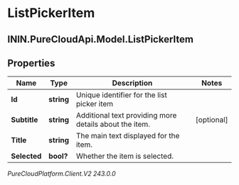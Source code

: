 # ListPickerItem

## ININ.PureCloudApi.Model.ListPickerItem

## Properties

|Name | Type | Description | Notes|
|------------ | ------------- | ------------- | -------------|
| **Id** | **string** | Unique identifier for the list picker item | |
| **Subtitle** | **string** | Additional text providing more details about the item. | [optional] |
| **Title** | **string** | The main text displayed for the item. | |
| **Selected** | **bool?** | Whether the item is selected. | |



_PureCloudPlatform.Client.V2 243.0.0_
